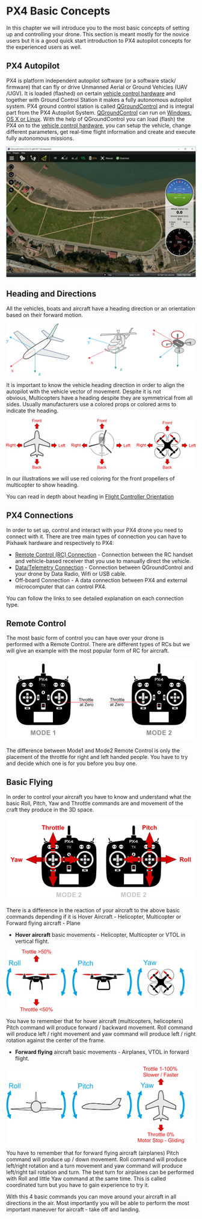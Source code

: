 # PX4 Basic Concepts

In this chapter we will introduce you to the most basic concepts of
setting up and controlling your drone. This section is meant mostly for
the novice users but it is a good quick start introduction to PX4
autopilot concepts for the experienced users as well.


## PX4 Autopilot

PX4 is platform independent autopilot software (or a software stack/
firmware) that can fly or drive Unmanned Aerial or Ground Vehicles (UAV
/UGV). It is loaded (flashed) on certain
[vehicle control hardware](flight_controller_selection.md) and
together with Ground Control Station it makes a fully autonomous
autopilot system. PX4 ground control station is called
[QGroundControl](http://qgroundcontrol.com/) and is integral part from
the PX4 Autopilot System. [QGroundControl](http://qgroundcontrol.com/)
can run on [Windows, OS X or
Linux](http://qgroundcontrol.com/downloads/). With the help of
QGroundControl you can load (flash) the PX4 on to the
[vehicle control hardware](flight_controller_selection.md), you can
setup the vehicle, change different parameters, get real-time flight
information and create and execute fully autonomous missions.

![QGC Main Screen](../../images/qgc_main_screen.jpg)


## Heading and Directions

All the vehicles, boats and aircraft have a heading direction or an
orientation based on their forward motion.

![Frame Heading](../../images/frame_heading.png)

It is important to know the vehicle heading direction in order to align
the autopilot with the vehicle vector of movement. Despite it is not
obvious, Multicopters have a heading despite they are symmetrical from
all sides. Usually manufacturers use a colored props or colored arms to
indicate the heading.

![Frame Heading TOP](../../images/frame_heading_top.png)

In our illustrations we will use red coloring for the front propellers
of multicopter to show heading.

You can read in depth about heading in [Flight Controller
Orientation](../config/flight_controller_orientation.md)


## PX4 Connections

In order to set up, control and interact with your PX4 drone you need to
connect with it. There are tree main types of connection you can have to
Pixhawk hardware and respectively to PX4:

- [Remote Control (RC) Connection](TBD) - Connection between the RC handset and vehicle-based receiver
  that you use to manually direct the vehicle.
- [Data/Telemetry Connection](TBD) - Connection between QGroundControl and your drone by Data Radio, Wifi
  or USB cable.
- Off-board Connection - A data connection between PX4 and
  external microcomputer that can control PX4.

You can follow the links to see detailed explanation on each connection type.

## Remote Control

The most basic form of control you can have over your drone is
performed with a Remote Control. There are different types of RCs but we
will give an example with the most popular form of RC for aircraft.

![Mode1-Mode2](../../images/mode1_mode2.png)

The difference between Mode1 and Mode2 Remote Control is only the
placement of the throttle for right and left handed people. You have to
try and decide which one is for you before you buy one.

## Basic Flying 

In order to control your aircraft you have to know and understand what
the basic Roll, Pitch, Yaw and Throttle commands are and movement of the
craft they produce in the 3D space.

![RC Basic Commands](../../images/rc_basic_commands.png)

There is a difference in the reaction of your aircraft to the above
basic commands depending if it is Hover Aircraft - Helicopter,
Multicopter or Forward flying aircraft - Plane

- **Hover aircraft** basic movements - Helicopter, Multicopter or VTOL
  in vertical flight.

![Basic Movements Multicopter](../../images/basic_movements_multicopter.png)

You have to remember that for hover aircraft (multicopters, helicopters) 
Pitch command will produce forward / backward movement. Roll command
will produce left / right movement and yaw command will produce left /
right rotation against the center of the frame.

- **Forward flying** aircraft basic movements - Airplanes, VTOL in
  forward flight.

![Basic Movements Forward](../../images/basic_movements_forward.png)

You have to remember that for forward flying aircraft (airplanes)
Pitch command will produce up / down movement. Roll command will produce
left/right rotation and a turn movement and yaw command will produce
left/right tail rotation and turn. The best turn for airplanes can be
performed with Roll and little Yaw command at the same time. This is
called coordinated turn but you have to gain experience to try it.

With this 4 basic commands you can move around your aircraft in all
directions in the air. Most importantly you will be able to perform the
most important maneuver for aircraft - take off and landing.
